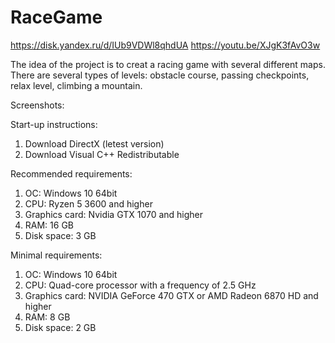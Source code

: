 # RaceGame
https://disk.yandex.ru/d/IUb9VDWl8qhdUA
https://youtu.be/XJgK3fAvO3w

The idea of the project is to creat a racing game with several different maps. There are several types of levels: obstacle course, passing checkpoints, relax level, climbing a mountain. 

Screenshots:

Start-up instructions: 
1. Download DirectX (letest version)
2. Download Visual C++ Redistributable

Recommended requirements:
1. OC: Windows 10 64bit
2. CPU: Ryzen 5 3600 and higher
3. Graphics card: Nvidia GTX 1070 and higher
4. RAM: 16 GB 
5. Disk space: 3 GB

Minimal requirements:
1. OC: Windows 10 64bit
2. CPU: Quad-core processor with a frequency of 2.5 GHz
3. Graphics card: NVIDIA GeForce 470 GTX or AMD Radeon 6870 HD and higher
4. RAM: 8 GB 
5. Disk space: 2 GB

